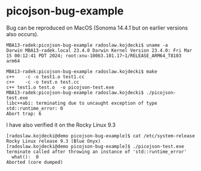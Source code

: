 # picojson-bug-example

Bug can be reproduced on MacOS (Sonoma 14.4.1 but on earlier versions also occurs).


    MBA13-radek:picojson-bug-example radoslaw.kojdecki$ uname -a
    Darwin MBA13-radek.local 23.4.0 Darwin Kernel Version 23.4.0: Fri Mar 15 00:12:41 PDT 2024; root:xnu-10063.101.17~1/RELEASE_ARM64_T8103 arm64

    MBA13-radek:picojson-bug-example radoslaw.kojdecki$ make
    c++    -c -o test1.o test1.cc
    c++    -c -o test.o test.cc
    c++ test1.o test.o  -o picojson-test.exe
    MBA13-radek:picojson-bug-example radoslaw.kojdecki$ ./picojson-test.exe
    libc++abi: terminating due to uncaught exception of type std::runtime_error: 0
    Abort trap: 6

I have also verified it on the Rocky Linux 9.3

    [radoslaw.kojdecki@demo picojson-bug-example]$ cat /etc/system-release
    Rocky Linux release 9.3 (Blue Onyx)
    [radoslaw.kojdecki@demo picojson-bug-example]$ ./picojson-test.exe
    terminate called after throwing an instance of 'std::runtime_error'
      what():  0
    Aborted (core dumped)
